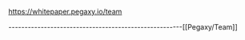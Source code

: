 https://whitepaper.pegaxy.io/team









------------------------------------------------------[[Pegaxy/Team]]